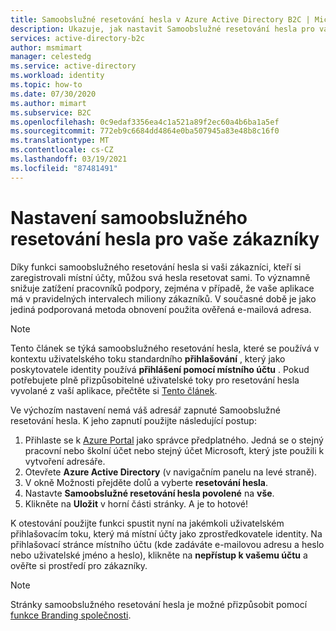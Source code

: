 ```yaml
---
title: Samoobslužné resetování hesla v Azure Active Directory B2C | Microsoft Docs
description: Ukazuje, jak nastavit Samoobslužné resetování hesla pro vaše zákazníky v rámci služby Azure Active Directory B2C
services: active-directory-b2c
author: msmimart
manager: celestedg
ms.service: active-directory
ms.workload: identity
ms.topic: how-to
ms.date: 07/30/2020
ms.author: mimart
ms.subservice: B2C
ms.openlocfilehash: 0c9edaf3356ea4c1a521a89f2ec60a4b6ba1a5ef
ms.sourcegitcommit: 772eb9c6684dd4864e0ba507945a83e48b8c16f0
ms.translationtype: MT
ms.contentlocale: cs-CZ
ms.lasthandoff: 03/19/2021
ms.locfileid: "87481491"
---
```

# <a name="set-up-self-service-password-reset-for-your-customers"></a>Nastavení samoobslužného resetování hesla pro vaše zákazníky

Díky funkci samoobslužného resetování hesla si vaši zákazníci, kteří si zaregistrovali místní účty, můžou svá hesla resetovat sami. To významně snižuje zatížení pracovníků podpory, zejména v případě, že vaše aplikace má v pravidelných intervalech miliony zákazníků. V současné době je jako jediná podporovaná metoda obnovení použita ověřená e-mailová adresa.

> [!NOTE]
> Tento článek se týká samoobslužného resetování hesla, které se používá v kontextu uživatelského toku standardního **přihlašování** , který jako poskytovatele identity používá **přihlášení pomocí místního účtu** . Pokud potřebujete plně přizpůsobitelné uživatelské toky pro resetování hesla vyvolané z vaší aplikace, přečtěte si [Tento článek](user-flow-overview.md).
>
>

Ve výchozím nastavení nemá váš adresář zapnuté Samoobslužné resetování hesla. K jeho zapnutí použijte následující postup:

1. Přihlaste se k [Azure Portal](https://portal.azure.com/) jako správce předplatného. Jedná se o stejný pracovní nebo školní účet nebo stejný účet Microsoft, který jste použili k vytvoření adresáře.
2. Otevřete **Azure Active Directory** (v navigačním panelu na levé straně).
3. V okně Možnosti přejděte dolů a vyberte **resetování hesla**.
4. Nastavte **Samoobslužné resetování hesla povolené**  na **vše**.
5. Klikněte na **Uložit** v horní části stránky. A je to hotové!

K otestování použijte funkci spustit nyní na jakémkoli uživatelském přihlašovacím toku, který má místní účty jako zprostředkovatele identity. Na přihlašovací stránce místního účtu (kde zadáváte e-mailovou adresu a heslo nebo uživatelské jméno a heslo), klikněte na **nepřístup k vašemu účtu** a ověřte si prostředí pro zákazníky.

> [!NOTE]
> Stránky samoobslužného resetování hesla je možné přizpůsobit pomocí [funkce Branding společnosti](../active-directory/fundamentals/customize-branding.md).
>
>

